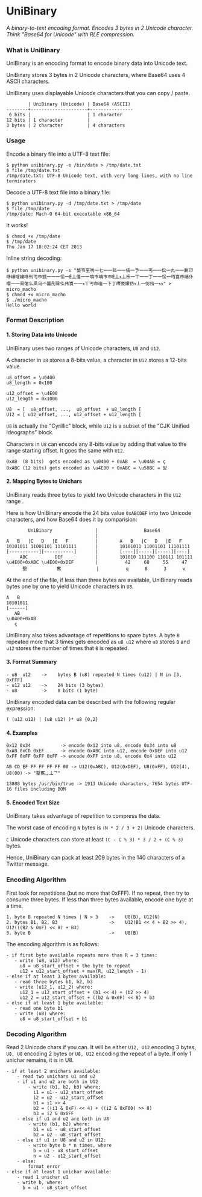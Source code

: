 # UniBinary

_A binary-to-text encoding format. Encodes 3 bytes in 2 Unicode character. Think "Base64 for Unicode" with RLE compression._

### What is UniBinary

UniBinary is an encoding format to encode binary data into Unicode text.

UniBinary stores 3 bytes in 2 Unicode characters, where Base64 uses 4 ASCII characters.

UniBinary uses displayable Unicode characters that you can copy / paste.

            | UniBinary (Unicode) | Base64 (ASCII)
    --------+---------------------+----------------
     6 bits |                     | 1 character
    12 bits | 1 character         | 
    3 bytes | 2 character         | 4 characters

### Usage

Encode a binary file into a UTF-8 text file:

    $ python unibinary.py -e /bin/date > /tmp/date.txt
    $ file /tmp/date.txt 
    /tmp/date.txt: UTF-8 Unicode text, with very long lines, with no line terminators

Decode a UTF-8 text file into a binary file:
    
    $ python unibinary.py -d /tmp/date.txt > /tmp/date
    $ file /tmp/date
    /tmp/date: Mach-O 64-bit executable x86_64

It works!
    
    $ chmod +x /tmp/date
    $ /tmp/date
    Thu Jan 17 18:02:24 CET 2013

Inline string decoding:

    $ python unibinary.py -s "嫯壭巠唀一七一一丠一一倀一予一一丐一一伀一丸一一劆卬哆崠啶嵲哆刊丏巿巰一一一伀一Ѐ丄僠一一嗿巿崅巿巿Ѐ丄ӿ丄乐一丅一一丁一一伀一丏崀巿嵪仆嘤一一咠侰么凬乌宀嘼刐咠仫伟崀一一ӿ丅丏巿咀一下丁嘾娄嫘仿ӿ丄一仿巰一ӿӿ" > micro_macho
    $ chmod +x micro_macho
    $ ./micro_macho
    Hello world

### Format Description

#### 1. Storing Data into Unicode

UniBinary uses two ranges of Unicode characters, `U8` and `U12`.

A character in `U8` stores a 8-bits value, a character in `U12` stores a 12-bits value.

    u8_offset = \u0400
    u8_length = 0x100
    
    u12_offset = \u4E00
    u12_length = 0x1000    

    U8  = [  u8_offset, ...,  u8_offset  + u8_length [
    U12 = [ u12_offset, ..., u12_offset + u12_length [

`U8` is actually the "Cyrillic" block, while `U12` is a subset of the "CJK Unified Ideographs" block.

Characters in `U8` can encode any 8-bits value by adding that value to the range starting offset. It goes the same with `U12`.

    0xAB  (8 bits)  gets encoded as \u0400 + 0xAB  = \u04AB = ҫ
    0xABC (12 bits) gets encoded as \u4E00 + 0xABC = \u58BC = 뱘

#### 2. Mapping Bytes to Unichars

UniBinary reads three bytes to yield two Unicode characters in the `U12` range .

Here is how UniBinary encode the 24 bits value `0xABCDEF` into two Unicode characters, and how Base64 does it by comparision:

            UniBinary                |                 Base64
                                     |
    A   B   |C   D   |E   F          |        A   B   |C   D   |E   F   
    10101011 11001101 11101111       |        10101011 11001101 11101111
    [-----------][-----------]       |        [----][-----][-----][----]
         ABC          DEF            |        101010 111100 110111 101111
    \u4E00+0xABC \u4E00+0xDEF        |          42     60     55     47
          墼           寯             |          q      8      3      v

At the end of the file, if less than three bytes are available, UniBinary reads bytes one by one to yield Unicode characters in `U8`.

    A   B   
    10101011
    [------]
       AB
    \u0400+0xAB
       ҫ

UniBinary also takes advantage of repetitions to spare bytes. A byte `B` repeated more that 3 times gets encoded as `u8 u12` where `u8` stores `B` and `u12` stores the number of times that `B` is repeated.

#### 3. Format Summary
    
    - u8  u12    ->    bytes B (u8) repeated N times (u12) | N in [3, 0xFFF]
    - u12 u12    ->    24 bits (3 bytes)
    - u8         ->    8 bits (1 byte)

UniBinary encoded data can be described with the following regular expression:

    ( (u12 u12) | (u8 u12) )* u8 {0,2}

#### 4. Examples

    0x12 0x34           -> encode 0x12 into u8, encode 0x34 into u8
    0xAB 0xCD 0xEF      -> encode 0xABC into u12, encode 0xDEF into u12
    0xFF 0xFF 0xFF 0xFF -> encode 0xFF into u8, encode 0x4 into u12

    AB CD EF FF FF FF FF 00 -> U12(0xABC), U12(0xDEF), U8(0xFF), U12(4), U8(00) -> "墼寯ᇿ丄ᄀ"

    13808 bytes /usr/bin/true -> 1913 Unicode characters, 7654 bytes UTF-16 files including BOM

#### 5. Encoded Text Size

UniBinary takes advantage of repetition to compress the data.

The worst case of encoding `N` bytes is `(N * 2 / 3 + 2)` Unicode characters.

`C` Unicode characters can store at least `(C - C % 3) * 3 / 2 + (C % 3)` bytes.

Hence, UniBinary can pack at least 209 bytes in the 140 characters of a Twitter message.

### Encoding Algorithm

First look for repetitions (but no more that 0xFFF). If no repeat, then try to consume three bytes. If less than three bytes available, encode one byte at a time.

    1. byte B repeated N times | N > 3    ->    U8(B), U12(N)
    2. bytes B1, B2, B3                   ->    U12(B1 << 4 + B2 >> 4), U12(((B2 & 0xF) << 8) + B3)
    3. byte B                             ->    U8(B)

The encoding algorithm is as follows:

    - if first byte available repeats more than R = 3 times:
       - write (u8, u12) where:
         u8 = u8_start_offset + the byte to repeat
         u12 = u12_start_offset + max(R, u12_length - 1)
    - else if at least 3 bytes available:
       - read three bytes b1, b2, b3
       - write (u12_1, u12_2) where:
         u12_1 = u12_start_offset + (b1 << 4) + (b2 >> 4)
         u12_2 = u12_start_offset + ((b2 & 0x0F) << 8) + b3
    - else if at least 1 byte available:
       - read one byte b1
       - write (u8) where:
         u8 = u8_start_offset + b1

### Decoding Algorithm

Read 2 Unicode chars if you can. It will be either `U12, U12` encoding 3 bytes, `U8, U8` encoding 2 bytes or `U8, U12` encoding the repeat of a byte. If only 1 unichar remains, it is in U8.

    - if at least 2 unichars available:
        - read two unichars u1 and u2
        - if u1 and u2 are both in U12
            - write (b1, b2, b3) where;
              i1 = u1 - u12_start_offset
              i2 = u2 - u12_start_offset
              b1 = i1 >> 4
              b2 = ((i1 & 0xF) << 4) + ((i2 & 0xF00) >> 8)
              b3 = i2 & 0x0FF
        - else if u1 and u2 are both in U8
            - write (b1, b2) where:
              b1 = u1 - u8_start_offset
              b2 = u2 - u8_start_offset
        - else if u1 in U8 and u2 in U12:
            - write byte b * n times, where
              b = u1 - u8_start_offset
              n = u2 - u12_start_offset
        - else:
            format error
    - else if at least 1 unichar available:
        - read 1 unichar u1
        - write b, where:
          b = u1 - u8_start_offset
